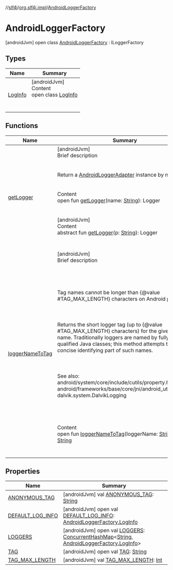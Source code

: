 //[slf4j](../../index.md)/[org.slf4j.impl](../index.md)/[AndroidLoggerFactory](index.md)



# AndroidLoggerFactory  
 [androidJvm] open class [AndroidLoggerFactory](index.md) : ILoggerFactory   


## Types  
  
|  Name|  Summary| 
|---|---|
| [LogInfo](-log-info/index.md)| [androidJvm]  <br>Content  <br>open class [LogInfo](-log-info/index.md)  <br><br><br>


## Functions  
  
|  Name|  Summary| 
|---|---|
| [getLogger](get-logger.md)| [androidJvm]  <br>Brief description  <br><br><br>Return a [AndroidLoggerAdapter](../-android-logger-adapter/index.md) instance by name.<br><br>  <br>Content  <br>open fun [getLogger](get-logger.md)(name: [String](https://developer.android.com/reference/kotlin/java/lang/String.html)): Logger  <br><br><br>[androidJvm]  <br>Content  <br>abstract fun [getLogger](index.md#org.slf4j/ILoggerFactory/getLogger/#java.lang.String/PointingToDeclaration/)(p: [String](https://developer.android.com/reference/kotlin/java/lang/String.html)): Logger  <br><br><br>
| [loggerNameToTag](logger-name-to-tag.md)| [androidJvm]  <br>Brief description  <br><br><br><br><br>Tag names cannot be longer than {@value #TAG_MAX_LENGTH} characters on Android platform. <br><br><br><br> Returns the short logger tag (up to {@value #TAG_MAX_LENGTH} characters) for the given logger name. Traditionally loggers are named by fully-qualified Java classes; this method attempts to return a concise identifying part of such names. <br><br><br><br> See also: android/system/core/include/cutils/property.h android/frameworks/base/core/jni/android_util_Log.cpp dalvik.system.DalvikLogging<br><br><br><br>  <br>Content  <br>open fun [loggerNameToTag](logger-name-to-tag.md)(loggerName: [String](https://developer.android.com/reference/kotlin/java/lang/String.html)): [String](https://developer.android.com/reference/kotlin/java/lang/String.html)  <br><br><br>


## Properties  
  
|  Name|  Summary| 
|---|---|
| [ANONYMOUS_TAG](index.md#org.slf4j.impl/AndroidLoggerFactory/ANONYMOUS_TAG/#/PointingToDeclaration/)|  [androidJvm] val [ANONYMOUS_TAG](index.md#org.slf4j.impl/AndroidLoggerFactory/ANONYMOUS_TAG/#/PointingToDeclaration/): [String](https://developer.android.com/reference/kotlin/java/lang/String.html)   <br>
| [DEFAULT_LOG_INFO](index.md#org.slf4j.impl/AndroidLoggerFactory/DEFAULT_LOG_INFO/#/PointingToDeclaration/)|  [androidJvm] open val [DEFAULT_LOG_INFO](index.md#org.slf4j.impl/AndroidLoggerFactory/DEFAULT_LOG_INFO/#/PointingToDeclaration/): [AndroidLoggerFactory.LogInfo](-log-info/index.md)   <br>
| [LOGGERS](index.md#org.slf4j.impl/AndroidLoggerFactory/LOGGERS/#/PointingToDeclaration/)|  [androidJvm] open val [LOGGERS](index.md#org.slf4j.impl/AndroidLoggerFactory/LOGGERS/#/PointingToDeclaration/): [ConcurrentHashMap](https://developer.android.com/reference/kotlin/java/util/concurrent/ConcurrentHashMap.html)<[String](https://developer.android.com/reference/kotlin/java/lang/String.html), [AndroidLoggerFactory.LogInfo](-log-info/index.md)>   <br>
| [TAG](index.md#org.slf4j.impl/AndroidLoggerFactory/TAG/#/PointingToDeclaration/)|  [androidJvm] open val [TAG](index.md#org.slf4j.impl/AndroidLoggerFactory/TAG/#/PointingToDeclaration/): [String](https://developer.android.com/reference/kotlin/java/lang/String.html)   <br>
| [TAG_MAX_LENGTH](index.md#org.slf4j.impl/AndroidLoggerFactory/TAG_MAX_LENGTH/#/PointingToDeclaration/)|  [androidJvm] val [TAG_MAX_LENGTH](index.md#org.slf4j.impl/AndroidLoggerFactory/TAG_MAX_LENGTH/#/PointingToDeclaration/): [Int](https://kotlinlang.org/api/latest/jvm/stdlib/kotlin/-int/index.html)   <br>

